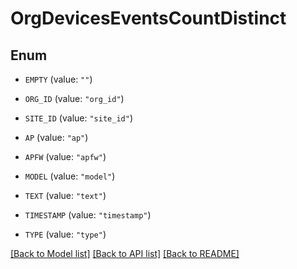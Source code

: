 # OrgDevicesEventsCountDistinct

## Enum


* `EMPTY` (value: `""`)

* `ORG_ID` (value: `"org_id"`)

* `SITE_ID` (value: `"site_id"`)

* `AP` (value: `"ap"`)

* `APFW` (value: `"apfw"`)

* `MODEL` (value: `"model"`)

* `TEXT` (value: `"text"`)

* `TIMESTAMP` (value: `"timestamp"`)

* `TYPE` (value: `"type"`)


[[Back to Model list]](../README.md#documentation-for-models) [[Back to API list]](../README.md#documentation-for-api-endpoints) [[Back to README]](../README.md)


